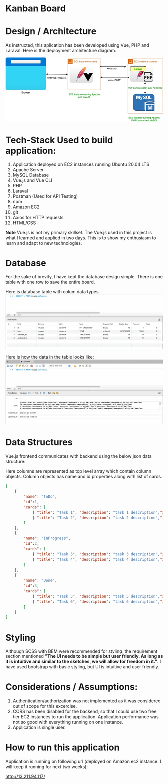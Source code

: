 # Kanban Board

# Design / Architecture
As instructed, this aplication has been developed using Vue, PHP and Laraval. Here is the deployment architecture diagram.

![alt text](https://github.com/NavpreetRajput/kanban/blob/master/Arch.jpg)

# Tech-Stack Used to build application:
1. Application deployed on EC2 instances running Ubuntu 20.04 LTS
2. Apache Server
3. MySQL Database
4. Vue.js and Vue CLI
5. PHP
6. Laraval
7. Postman (Used for API Testing)
8. npm
9. Amazon EC2
10. git 
11. Axios for HTTP requests
12. HTML/CSS 

**Note** 
Vue.js is not my primary skillset. The Vue.js used in this project is what I learned and applied in two days. 
This is to show my enthusiasm to learn and adapt to new technologies. 

# Database
For the sake of brevity, I have kept the database design simple. There is one table with one row to save the entire board. 

Here is database table with colum data types
![alt text](https://github.com/NavpreetRajput/kanban/blob/master/database_table.png)

Here is how the data in the table looks like:
![alt text](https://github.com/NavpreetRajput/kanban/blob/master/database1.png)

# Data Structures
Vue.js frontend communicates with backend using the below json data structure:

Here columns are represented as top level array which contain column objects. Column objects has name and id properties along with list of cards.

```json
[
    { 
        "name": "ToDo",
        "id":1,
        "cards": [
            { "title": "Task 1", "description": "task 1 description","id": 1 },
            { "title": "Task 2", "description": "task 2 description","id": 2 }
        ]
    },
    {
        "name": "InProgress",
        "id":2,
        "cards": [
            { "title": "Task 3", "description": "task 3 description","id": 3 },
            { "title": "Task 4", "description": "task 4 description","id": 4 }
        ]
    },
    {
        "name": "Done",
        "id":3,
        "cards": [
            { "title": "Task 5", "description": "task 5 description","id": 5 },
            { "title": "Task 6", "description": "task 6 description","id": 6 }
        ]
    }
]
```

# Styling
Although SCSS with BEM were recommended for styling, the requirement section mentioned **"The UI needs to be simple but user friendly. As long as it is intuitive
and similar to the sketches, we will allow for freedom in it."**. I have used bootstrap with basic styling, but UI is intuitive and user friendly.

# Considerations / Assumptions:
1. Authentication/authorization was not implemented as it was considered out of scope for this excercise.	
2. CORS has been disabled for the backend, so that I could use two free tier EC2 instances to run the application. Application performance was not so good with everything running on one instance.
3. Application is single user.

# How to run this application
Application is running on following url (deployed on Amazon ec2 instance. I will keep it running for next two weeks): 

http://13.211.94.117/
